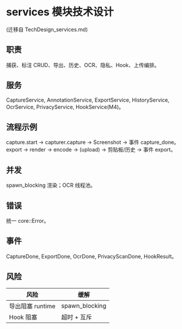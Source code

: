 # services 模块技术设计
(迁移自 TechDesign_services.md)

## 职责
捕获、标注 CRUD、导出、历史、OCR、隐私、Hook、上传编排。

## 服务
CaptureService, AnnotationService, ExportService, HistoryService, OcrService, PrivacyService, HookService(M4)。

## 流程示例
capture.start -> capturer.capture -> Screenshot -> 事件 capture_done。
export -> render -> encode -> (upload) -> 剪贴板/历史 -> 事件 export。

## 并发
spawn_blocking 渲染；OCR 线程池。

## 错误
统一 core::Error。

## 事件
CaptureDone, ExportDone, OcrDone, PrivacyScanDone, HookResult。

## 风险
| 风险 | 缓解 |
|------|------|
| 导出阻塞 runtime | spawn_blocking |
| Hook 阻塞 | 超时 + 互斥 |
